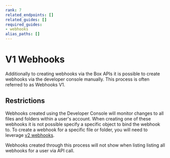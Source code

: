 ```yaml
---
rank: 7
related_endpoints: []
related_guides: []
required_guides:
- webhooks
alias_paths: []
---
```


# V1 Webhooks

Additionally to creating webhooks via the Box APIs it is possible to
create  webhooks via the developer console manually. This process is
often referred to as Webhooks V1.

## Restrictions

Webhooks created using the Developer Console will monitor changes to all
files and folders within a user's account. When creating one of these webhooks
it is not possible specify a specific object to bind the webhook to. To create
a webhook for a specific file or folder, you will need to leverage
[v2 webhooks][v2].

<Message type='warning'>
  Webhooks created through this process will not show when listing
  listing all webhooks for a user via API call.
</Message>

[devconsole]: https://app.box.com/developers/console
[list_webhooks]: g://webhooks/v2/list_v2
[v2]: g://webhooks/v2
